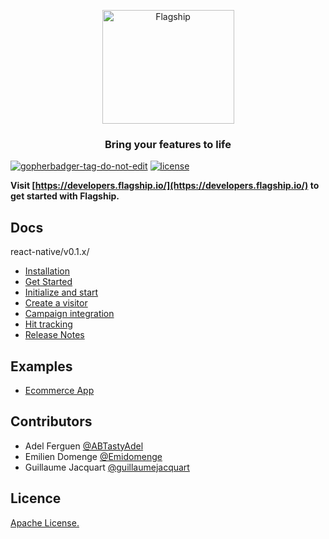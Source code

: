 <p align="center">

<img  src="https://mk0abtastybwtpirqi5t.kinstacdn.com/wp-content/uploads/picture-solutions-persona-product-flagship.jpg"  width="211"  height="182"  alt="Flagship"  />

</p>

<h3 align="center">Bring your features to life</h3>

<a  href='https://github.com/jpoles1/gopherbadger'  target='_blank'>![gopherbadger-tag-do-not-edit](https://img.shields.io/badge/Go%20Coverage-0%25-brightgreen.svg?longCache=true&style=flat)</a> 
 [![license](https://badgen.now.sh/badge/license/Apache)](./LICENSE)

**Visit [https://developers.flagship.io/](https://developers.flagship.io/) to get started with Flagship.**

## Docs
react-native/v0.1.x/
- [Installation](https://developers.flagship.io/react-native/v0.1.x/#installation)
- [Get Started](https://developers.flagship.io/react-native/v0.1.x/#getting-started)
- [Initialize and start](https://developers.flagship.io/react-native/v0.1.x/#initialize-and-start-the-library)
- [Create a visitor](https://developers.flagship.io/react-native/v0.1.x/#create-a-visitor)
- [Campaign integration](https://developers.flagship.io/react-native/v0.1.x/#campaign-integration)
- [Hit tracking](https://developers.flagship.io/react-native/v0.1.x/#hit-tracking)
- [Release Notes](https://developers.flagship.io/react-native/v0.1.x/#releases)

## Examples

- [Ecommerce App](./examples/ecommerce)

## Contributors

- Adel Ferguen [@ABTastyAdel](https://github.com/ABTastyAdel)
- Emilien Domenge [@Emidomenge](https://github.com/Emidomenge)
- Guillaume Jacquart [@guillaumejacquart](https://github.com/guillaumejacquart)

## Licence

[Apache License.](https://github.com/abtasty/flagship-go-sdk/blob/master/LICENSE)
